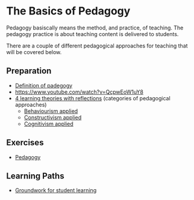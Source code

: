 # The Basics of Pedagogy

Pedagogy basiscally means the method, and practice, of teaching. The pedagogy practice is about teaching content is delivered to students.

There are a couple of different pedagogical approaches for teaching that will be covered below. 

## Preparation

- [Definition of padegogy](https://www.tes.com/news/what-is-pedagogy-definition)
- https://www.youtube.com/watch?v=QcpwEoW1uY8
- [4 learning theories with reflections](https://www.youtube.com/watch?v=ACowHxGEAUg) (categories of pedagogical approaches) 
  - [Behaviourism applied](https://www.youtube.com/watch?v=KYDYzR-ZWRQ)
  - [Constructivism applied](https://www.youtube.com/watch?v=Xa59prZC5gA)
  - [Cognitivism applied](https://www.youtube.com/watch?v=gugvpoU2Ewo)

## Exercises

- [Pedagogy](./../exercises/pedagogy.md)

## Learning Paths

- [Groundwork for student learning](../learning-paths/groundwork-for-students-learning.md)
